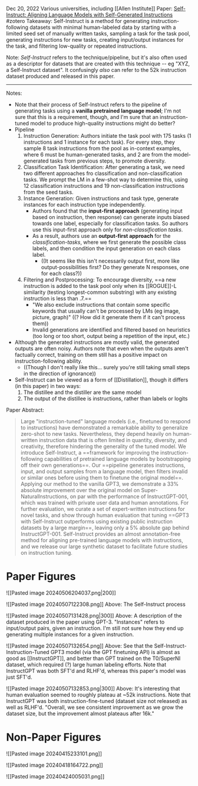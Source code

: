 Dec 20, 2022
Various universities, including [[Allen Institute]]
Paper: [Self-Instruct: Aligning Language Models with Self-Generated Instructions](https://arxiv.org/abs/2212.10560)
#zotero 
Takeaway: Self-Instruct is a method for generating instruction-following datasets with minimal human-labeled data by starting with a limited seed set of manually written tasks, sampling a task for the task pool, generating instructions for new tasks, creating input/output instances for the task, and filtering low-quality or repeated instructions.


Note: *Self-Instruct* refers to the technique/pipeline, but it's also often used as a descriptor for datasets that are created with this technique -- eg "XYZ, a Self-Instruct dataset". It confusingly *also* can refer to the 52k instruction dataset produced and released in this paper.

-----

Notes:
- Note that their process of Self-Instruct refers to the pipeline of generating tasks using a **vanilla pretrained language model**; I'm not sure that this is a requirement, though, and I'm sure that an instruction-tuned model to produce high-quality instructions might do better?
- Pipeline
	1. Instruction Generation: Authors initiate the task pool with 175 tasks (1 instructions and 1 instance for each task). For every step, they sample 8 task instructions from the pool as in-context examples, where 6 must be human-generated tasks, and 2 are from the model-generated tasks from previous steps, to promote diversity.
	2. Classification Task Identification: After generating a task, we need two different approaches fro classification and non-classification tasks. We prompt the LM in a few-shot way to determine this, using 12 classification instructions and 19 non-classification instructions from the seed tasks.
	3. Instance Generation: Given instructions and task type, generate instances for each instruction type independently. 
		- Authors found that the **input-first approach** (generating input based on instruction, then response) can generate inputs biased towards one label, especially for classification tasks. So authors use this input-first approach only for *non-classification tasks*.
		- As a result, authors use an **output-first approach** for the *classification-tasks*, where we first generate the possible class labels, and then condition the input generation on each class label.
			- ((It seems like this isn't necessarily output first, more like output-possibilities first? Do they generate N responses, one for each class?))
	4. Filtering and Postprocessing: To encourage diversity, ==a new instruction is added to the task pool only when its [[ROGUE]]-L similarity (testing longest-common substring) with any existing instruction is less than .7.==
		- "We also exclude instructions that contain some specific keywords that usually can't be processed by LMs (eg image, picture, graph)" ((? How did it generate them if it can't process them))
		- Invalid generations are identified and filtered based on heuristics (too long or too short, output being a repetition of the input, etc.)
- Although the generated instructions are mostly valid, the generated outputs are often noisy. Authors note that even when the outputs aren't factually correct, training on them still has a positive impact on instruction-following ability.
	- ((Though I don't really like this... surely you're still taking small steps in the direction of ignorance))
- Self-Instruct can be viewed as a form of [[Distillation]], though it differs (in this paper) in two ways:
	1. The distillee and the distiller are the same model
	2. The output of the distillee is instructions, rather than labels or logits






Paper Abstract:
> Large "instruction-tuned" language models (i.e., finetuned to respond to instructions) have demonstrated a remarkable ability to generalize zero-shot to new tasks. Nevertheless, they depend heavily on human-written instruction data that is often limited in quantity, diversity, and creativity, therefore hindering the generality of the tuned model. We introduce Self-Instruct, a ==framework for improving the instruction-following capabilities of pretrained language models by bootstrapping off their own generations==. Our ==pipeline generates instructions, input, and output samples from a language model, then filters invalid or similar ones before using them to finetune the original model==. Applying our method to the vanilla GPT3, we demonstrate a 33% absolute improvement over the original model on Super-NaturalInstructions, on par with the performance of InstructGPT-001, which was trained with private user data and human annotations. For further evaluation, we curate a set of expert-written instructions for novel tasks, and show through human evaluation that tuning ==GPT3 with Self-Instruct outperforms using existing public instruction datasets by a large margin==, leaving only a 5% absolute gap behind InstructGPT-001. Self-Instruct provides an almost annotation-free method for aligning pre-trained language models with instructions, and we release our large synthetic dataset to facilitate future studies on instruction tuning.

# Paper Figures
![[Pasted image 20240506204037.png|200]]

![[Pasted image 20240507122308.png]]
Above: The Self-Instruct process

![[Pasted image 20240507131428.png|300]]
Above: A description of the dataset produced in the paper using GPT-3. "Instances" refers to input/output pairs, given an instruction. I'm still not sure how they end up generating multiple instances for a given instruction.

![[Pasted image 20240507132654.png]]
Above: See that the Self-Instruct-Instruction-Tuned GPT3 model (via the GPT finetuning API) is almost as good as [[InstructGPT]], and better than GPT trained on the T0/SuperNI dataset, which required (?) large human labeling efforts. Note that InstructGPT was both SFT'd and RLHF'd, whereas this paper's model was just SFT'd.

![[Pasted image 20240507132853.png|300]]
Above: It's interesting that human evaluation seemed to roughly plateau at ~52k instructions. Note that InstructGPT was both instruction-fine-tuned (dataset size not released) as well as RLHF'd. "Overall, we see consistent improvement as we grow the dataset size, but the improvement almost plateaus after 16k."


# Non-Paper Figures

![[Pasted image 20240415233101.png]]

![[Pasted image 20240418164722.png]]

![[Pasted image 20240424005031.png]]